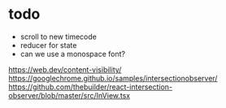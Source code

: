 # todo

- scroll to new timecode
- reducer for state
- can we use a monospace font?


https://web.dev/content-visibility/
https://googlechrome.github.io/samples/intersectionobserver/
https://github.com/thebuilder/react-intersection-observer/blob/master/src/InView.tsx